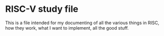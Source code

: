 # RISC-V study file

This is a file intended for my documenting of all the various things in RISC, how they work, what I want to implement, all the good stuff.